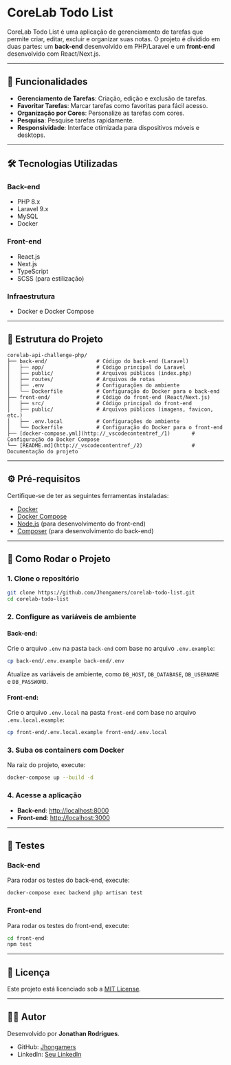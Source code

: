 # CoreLab Todo List

CoreLab Todo List é uma aplicação de gerenciamento de tarefas que permite criar, editar, excluir e organizar suas notas. O projeto é dividido em duas partes: um **back-end** desenvolvido em PHP/Laravel e um **front-end** desenvolvido com React/Next.js.

---

## 🚀 Funcionalidades

- **Gerenciamento de Tarefas**: Criação, edição e exclusão de tarefas.
- **Favoritar Tarefas**: Marcar tarefas como favoritas para fácil acesso.
- **Organização por Cores**: Personalize as tarefas com cores.
- **Pesquisa**: Pesquise tarefas rapidamente.
- **Responsividade**: Interface otimizada para dispositivos móveis e desktops.

---

## 🛠️ Tecnologias Utilizadas

### **Back-end**
- PHP 8.x
- Laravel 9.x
- MySQL
- Docker

### **Front-end**
- React.js
- Next.js
- TypeScript
- SCSS (para estilização)

### **Infraestrutura**
- Docker e Docker Compose

---

## 📂 Estrutura do Projeto

```plaintext
corelab-api-challenge-php/
├── back-end/                # Código do back-end (Laravel)
│   ├── app/                 # Código principal do Laravel
│   ├── public/              # Arquivos públicos (index.php)
│   ├── routes/              # Arquivos de rotas
│   ├── .env                 # Configurações do ambiente
│   └── Dockerfile           # Configuração do Docker para o back-end
├── front-end/               # Código do front-end (React/Next.js)
│   ├── src/                 # Código principal do front-end
│   ├── public/              # Arquivos públicos (imagens, favicon, etc.)
│   ├── .env.local           # Configurações do ambiente
│   └── Dockerfile           # Configuração do Docker para o front-end
├── [docker-compose.yml](http://_vscodecontentref_/1)       # Configuração do Docker Compose
└── [README.md](http://_vscodecontentref_/2)                # Documentação do projeto
```

---

## ⚙️ Pré-requisitos

Certifique-se de ter as seguintes ferramentas instaladas:

- [Docker](https://www.docker.com/)
- [Docker Compose](https://docs.docker.com/compose/)
- [Node.js](https://nodejs.org/) (para desenvolvimento do front-end)
- [Composer](https://getcomposer.org/) (para desenvolvimento do back-end)

---

## 🚀 Como Rodar o Projeto

### **1. Clone o repositório**
```bash
git clone https://github.com/Jhongamers/corelab-todo-list.git
cd corelab-todo-list
```

### **2. Configure as variáveis de ambiente**

#### Back-end:
Crie o arquivo `.env` na pasta `back-end` com base no arquivo `.env.example`:
```bash
cp back-end/.env.example back-end/.env
```

Atualize as variáveis de ambiente, como `DB_HOST`, `DB_DATABASE`, `DB_USERNAME` e `DB_PASSWORD`.

#### Front-end:
Crie o arquivo `.env.local` na pasta `front-end` com base no arquivo `.env.local.example`:
```bash
cp front-end/.env.local.example front-end/.env.local
```

### **3. Suba os containers com Docker**
Na raiz do projeto, execute:
```bash
docker-compose up --build -d
```

### **4. Acesse a aplicação**
- **Back-end**: [http://localhost:8000](http://localhost:8000)
- **Front-end**: [http://localhost:3000](http://localhost:3000)

---

## 🧪 Testes

### **Back-end**
Para rodar os testes do back-end, execute:
```bash
docker-compose exec backend php artisan test
```

### **Front-end**
Para rodar os testes do front-end, execute:
```bash
cd front-end
npm test
```

---

## 📜 Licença

Este projeto está licenciado sob a [MIT License](LICENSE).

---

## 👨‍💻 Autor

Desenvolvido por **Jonathan Rodrigues**.

- GitHub: [Jhongamers](https://github.com/Jhongamers)
- LinkedIn: [Seu LinkedIn](https://linkedin.com/in/jonathanrodriguescabr)